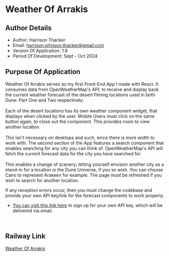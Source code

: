 # Weather Of Arrakis

## Author Details
- Author: Harrison Thacker
- Email: harrison.johnson.thacker@gmail.com
- Version Of Application: 1.6
- Period Of Development: Sept - Oct 2024

## Purpose Of Application
Weather Of Arrakis serves as my first Front-End App I made with React. It consumes data from  OpenWeatherMap's
API; to receive and display back the current weather forecast of the desert filming
locations used in both Dune: Part One and Two respectively.<br><br> Each of the desert locations has its own weather 
component widget, that displays when clicked by the user. Mobile Users must click on the same button again, to close out 
the component. This provides room to view another location.<br/><br/>This isn't necessary on desktops and such, 
since there is more width to work with. The second section of the App features a search component that enables
searching for any city you can think of. OpenWeatherMap's API will fetch the current forecast data for the city you 
have searched for.<br><br> This enables a change of scenery; letting yourself envision another 
city as a stand-in for a location in the Dune Universe, if you so wish. You can choose Cairo to represent Arakeen
for example. The page must be refreshed if you wish to search for another location.

If any reception errors occur, then you must change the codebase and provide your own API key/link for the forecast components to work properly. 
- [You can visit this link here](https://home.openweathermap.org/users/sign_up) to sign up for your own API key, which will be delivered via email.

 <Br>

## Railway Link
[Weather Of Arrakis]([(https://arrakis-weather-app.up.railway.app)])

